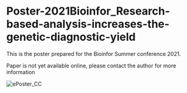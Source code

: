 # Poster-2021Bioinfor_Research-based-analysis-increases-the-genetic-diagnostic-yield
This is the poster prepared for the Bioinfor Summer conference 2021.

Paper is not yet available online, please contact the author for more information

![ePoster_CC](https://github.com/ichauchcc/Poster-2021Bioinfor_Research-based-analysis-increases-the-genetic-diagnostic-yield/assets/41668278/f37ec1f7-10f8-44fd-ab9e-1aad825b44fb)
